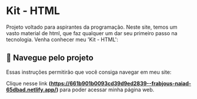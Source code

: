 # Kit - HTML
Projeto voltado para aspirantes da programação. Neste site, temos um vasto material de html, que faz qualquer um dar seu primeiro passo na tecnologia. Venha conhecer meu 'Kit - HTML':

## 🚀 Navegue pelo projeto

Essas instruções permitirão que você consiga navegar em meu site:

Clique nesse link **(**https://661b901b0093cd39d9ed2839--frabjous-naiad-65dbad.netlify.app/**)** para poder acessar minha página web.
